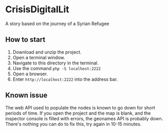 # CrisisDigitalLit
A story based on the journey of a Syrian Refugee

## How to start
1. Download and unzip the project.
1. Open a terminal window.
1. Navigate to this directory in the terminal.
1. Use the command
```php -S localhost:2222```
1. Open a browser.
1. Enter ```http://localhost:2222``` into the address bar.

## Known issue
The web API used to populate the nodes is known to go down for short periods of time. If you open the project and the map is blank, and the inspector console is filled with errors, the geonames API is probably down. There's nothing you can do to fix this, try again in 10-15 minutes.